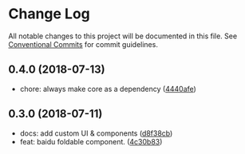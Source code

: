 # Change Log

All notable changes to this project will be documented in this file.
See [Conventional Commits](https://conventionalcommits.org) for commit guidelines.

<a name="0.4.0"></a>
## 0.4.0 (2018-07-13)

* chore: always make core as a dependency ([4440afe](https://github.com/ulivz/vue-foldable/commit/4440afe))




<a name="0.3.0"></a>
## 0.3.0 (2018-07-11)

* docs: add custom UI & components ([d8f38cb](https://github.com/ulivz/vue-foldable/commit/d8f38cb))
* feat: baidu foldable component. ([4c30b83](https://github.com/ulivz/vue-foldable/commit/4c30b83))
